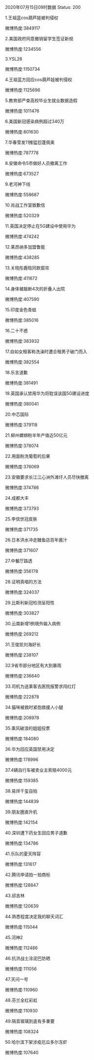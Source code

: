 2020年07月15日09时数据
Status: 200

1.王祖蓝cos葫芦娃被判侵权

微博热度:3849117

2.美国政府同意撤销留学生签证新规

微博热度:1234556

3.YSL28

微博热度:1150734

4.王祖蓝方回应cos葫芦娃被判侵权

微博热度:1125696

5.教育部严查高校毕业生就业数据造假

微博热度:1011476

6.美国新冠感染病例超过340万

微博热度:801630

7.华春莹发11推猛怼蓬佩奥

微博热度:787778

8.安徽命令5市做好人员撤离工作

微博热度:673527

9.老河神下线

微博热度:558687

10.肖战工作室致歉信

微博热度:520329

11.英国决定停止在5G建设中使用华为

微博热度:474242

12.莱昂纳多加盟鲁能

微博热度:438285

13.关晓彤鹿晗同款窗帘

微博热度:411672

14.身体被敲断4次的折叠人出院

微博热度:407590

15.印度金色青蛙

微博热度:385016

16.二十不惑

微博热度:383932

17.自如女租客称洗澡时遭合租男子破门而入

微博热度:382554

18.乐言道歉

微博热度:381491

19.英国承认禁用华为将耽误该国5G建设进度

微博热度:380041

20.中芯国际

微博热度:379118

21.柳州螺蛳粉半年产值近50亿元

微博热度:378074

22.用面粉洗葡萄的后果

微博热度:376069

23.安徽要求长江江心洲外滩圩人员尽快撤离

微博热度:374786

24.成都大丰

微博热度:373793

25.李信世冠皮肤

微博热度:371735

26.日本洪水冲走鳗鱼店百年酱汁

微博热度:371607

27.中餐厅路透

微博热度:356178

28.证明真唱的方法

微博热度:324037

29.比斯利新冠检测呈阳性

微博热度:303827

30.云南新增1例境外输入病例

微博热度:269212

31.王俊凯刘海好长

微博热度:238107

32.9省市部分地区有大到暴雨

微博热度:236640

33.司机为送乘客去医院报警求闯红灯

微博热度:222878

34.猫咪被救时紧抱救援人小腿

微博热度:208978

35.乘风破浪的姐姐投票

微博热度:184080

36.华为回应英国禁用决定

微博热度:178996

37.4辆自行车被卖业主索赔4000元

微博热度:159385

38.易烊千玺自拍

微博热度:144839

39.朋友圈直升机

微博热度:142154

40.深圳遭下药女生回应男子道歉

微博热度:134786

41.乐队的夏天阵容

微博热度:131617

42.腾讯申请拍一拍商标

微博热度:128847

43.邱吉林

微博热度:120639

44.熟悉程度决定我的聊天词汇

微博热度:115044

45.河神2

微博热度:112486

46.抗洪战士涂泥巴防晒

微博热度:111056

47.天问一号

微博热度:110960

48.芬兰全红彩虹

微博热度:110930

49.隔音玻璃到底有多重要

微博热度:108324

50.哈尔滨下架涉疫厄瓜多尔冻虾

微博热度:107640

